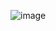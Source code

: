 ![image](https://github.com/AntonDolmatov/HW_DOCKER_2/assets/139682145/78305ccc-18a3-4e44-a932-accb9c1b3c44)
